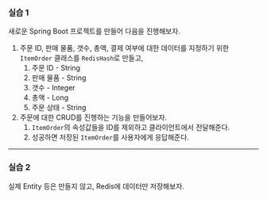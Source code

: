 ### 실습 1
새로운 Spring Boot 프로젝트를 만들어 다음을 진행해보자.

1. 주문 ID, 판매 물품, 갯수, 총액, 결제 여부에 대한 데이터를 지정하기 위한 `ItemOrder` 클래스를 `RedisHash`로 만들고,
    1. 주문 ID - String
    2. 판매 물품 - String
    3. 갯수 - Integer
    4. 총액 - Long
    5. 주문 상태 - String
2. 주문에 대한 CRUD를 진행하는 기능을 만들어보자.
    1. `ItemOrder`의 속성값들을 ID를 제외하고 클라이언트에서 전달해준다.
    2. 성공하면 저장된 `ItemOrder`를 사용자에게 응답해준다.

---

### 실습 2
실제 Entity 등은 만들지 않고, Redis에 데이터만 저장해보자.